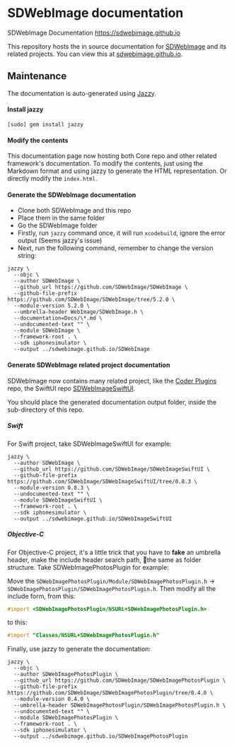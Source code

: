 # SDWebImage documentation
SDWebImage Documentation https://sdwebimage.github.io

This repository hosts the in source documentation for [SDWebImage](https://github.com/SDWebImage/SDWebImage) and its related projects. You can view this at [sdwebimage.github.io](https://sdwebimage.github.io).

## Maintenance

The documentation is auto-generated using [Jazzy](https://github.com/realm/jazzy).

#### Install jazzy

```
[sudo] gem install jazzy
```

#### Modify the contents

This documentation page now hosting both Core repo and other related framework's documentation. To modify the contents, just using the Markdown format and using jazzy to generate the HTML representation. Or directly modify the `index.html`.

#### Generate the SDWebImage documentation

+ Clone both SDWebImage and this repo
+ Place them in the same folder
+ Go the SDWebImage folder
+ Firstly, run `jazzy` command once, it will run `xcodebuild`, ignore the error output (Seems jazzy's issue)
+ Next, run the following command, remember to change the version string:

```
jazzy \
  --objc \
  --author SDWebImage \
  --github_url https://github.com/SDWebImage/SDWebImage \
  --github-file-prefix https://github.com/SDWebImage/SDWebImage/tree/5.2.0 \
  --module-version 5.2.0 \
  --umbrella-header WebImage/SDWebImage.h \
  --documentation=Docs/\*.md \
  --undocumented-text "" \
  --module SDWebImage \
  --framework-root . \
  --sdk iphonesimulator \
  --output ../sdwebimage.github.io/SDWebImage
```

#### Generate SDWebImage related project documentation

SDWebImage now contains many related project, like the [Coder Plugins](https://github.com/SDWebImage/SDWebImage/wiki/Coder-Plugin-List) repo, the SwiftUI repo [SDWebImageSwiftUI](https://github.com/SDWebImage/SDWebImageSwiftUI).

You should place the generated documentation output folder, inside the sub-directory of this repo.

##### Swift

For Swift project, take SDWebImageSwiftUI for example:

```
jazzy \
  --author SDWebImage \
  --github_url https://github.com/SDWebImage/SDWebImageSwiftUI \
  --github-file-prefix https://github.com/SDWebImage/SDWebImageSwiftUI/tree/0.8.3 \
  --module-version 0.8.3 \
  --undocumented-text "" \
  --module SDWebImageSwiftUI \
  --framework-root . \
  --sdk iphonesimulator \
  --output ../sdwebimage.github.io/SDWebImageSwiftUI
```

##### Objective-C

For Objective-C project, it's a little trick that you have to **fake** an umbrella header, make the include header search path, the same as folder structure. Take SDWebImagePhotosPlugin for example:

Move the `SDWebImagePhotosPlugin/Module/SDWebImagePhotosPlugin.h` -> `SDWebImagePhotosPlugin/SDWebImagePhotosPlugin.h`. Then modify all the include form, from this:

```objectivec
#import <SDWebImagePhotosPlugin/NSURL+SDWebImagePhotosPlugin.h>
```

to this:

```objectivec
#import "Classes/NSURL+SDWebImagePhotosPlugin.h"
```

Finally, use jazzy to generate the documentation:

```
jazzy \
  --objc \
  --author SDWebImagePhotosPlugin \
  --github_url https://github.com/SDWebImage/SDWebImagePhotosPlugin \
  --github-file-prefix https://github.com/SDWebImage/SDWebImagePhotosPlugin/tree/0.4.0 \
  --module-version 0.4.0 \
  --umbrella-header SDWebImagePhotosPlugin/SDWebImagePhotosPlugin.h \
  --undocumented-text "" \
  --module SDWebImagePhotosPlugin \
  --framework-root . \
  --sdk iphonesimulator \
  --output ../sdwebimage.github.io/SDWebImagePhotosPlugin
```